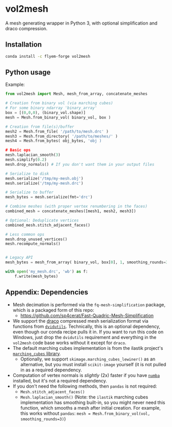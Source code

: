 # vol2mesh

A mesh generating wrapper in Python 3, with optional simplification and draco compression.

Installation
------------

```bash
conda install -c flyem-forge vol2mesh
```

Python usage
------------

Example:

```python
from vol2mesh import Mesh, mesh_from_array, concatenate_meshes

# Creation from binary vol (via marching cubes)
# For some binary ndarray 'binary_array'
box = [(0,0,0), (binary_vol.shape)]
mesh = Mesh.from_binary_vol( binary_vol, box )

# Creation from file(s)/buffer
mesh2 = Mesh.from_file( '/path/to/mesh.drc' )
mesh3 = Mesh.from_directory( '/path/to/meshes/' )
mesh4 = Mesh.from_bytes( obj_bytes, 'obj )

# Basic ops
mesh.laplacian_smooth(3)
mesh.simplify(0.2)
mesh.drop_normals() # If you don't want them in your output files

# Serialize to disk
mesh.serialize('/tmp/my-mesh.obj')
mesh.serialize('/tmp/my-mesh.drc')

# Serialize to buffer
mesh_bytes = mesh.serialize(fmt='drc')

# Combine meshes (with proper vertex renumbering in the faces)
combined_mesh = concatenate_meshes([mesh1, mesh2, mesh3])

# Optional: Deduplicate vertices
combined_mesh.stitch_adjacent_faces()

# Less common ops
mesh.drop_unused_vertices()
mesh.recompute_normals()


# Legacy API
mesh_bytes = mesh_from_array( binary_vol, box[0], 1, smoothing_rounds=3, simplify_ratio=0.2, output_format='drc' )

with open('my_mesh.drc', 'wb') as f:
    f.write(mesh_bytes)
```


Appendix: Dependencies
----------------------

- Mesh decimation is performed via the `fq-mesh-simplification` package, which is a packaged form of this repo:
   - https://github.com/sp4cerat/Fast-Quadric-Mesh-Simplification
- We support the [draco] compressed mesh serialization format via functions from [`dvidutils`][dvidutils].  Technically, this is an optional dependency, even though our conda recipe pulls it in.  If you want to run this code on Windows, just drop the `dvidutils` requirement and everything in the `vol2mesh` code base works without it except for `draco`.
- The default marching cubes implementation is from the ilastik project's [`marching_cubes` library][marching_cubes].
  - Optionally, we support `skimage.marching_cubes_lewiner()` as an alternative, but you must install `scikit-image` yourself (it is not pulled in as a required dependency.
- Computation of vertex normals is *slightly* (2x) faster if you have [`numba`][numba] installed, but it's not a required dependency. 
- If you don't need the following methods, then `pandas` is not required:
  - `Mesh.stitch_adjacent_faces()`
  - `Mesh.laplacian_smooth()` (Note: the `ilastik` marching cubes implementation has smoothing built-in, so you might never need this function, which smooths a mesh after initial creation.  For example, this works without `pandas`: `mesh = Mesh.from_binary_vol(vol, smoothing_rounds=3)`)


[dvidutils]: https://github.com/stuarteberg/dvidutils
[draco]: https://github.com/google/draco
[marching_cubes]: https://github.com/ilastik/marching_cubes
[numba]: https://numba.pydata.org
